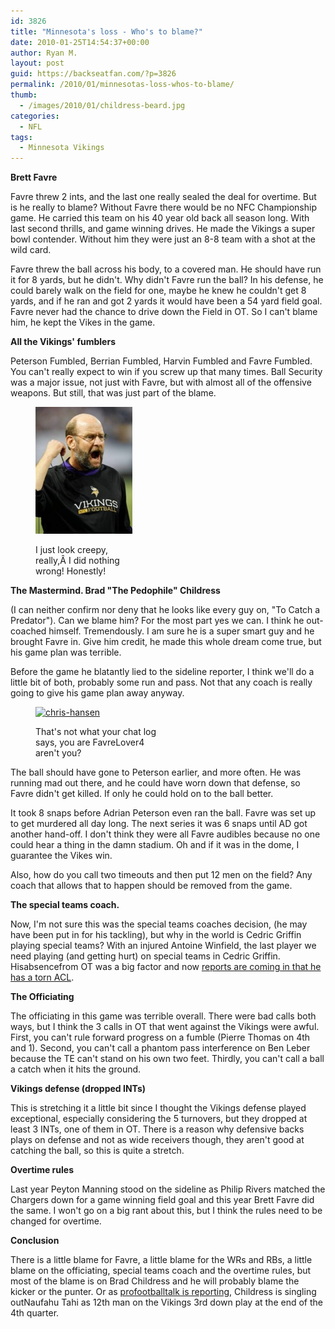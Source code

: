 ```yaml
---
id: 3826
title: "Minnesota's loss - Who's to blame?"
date: 2010-01-25T14:54:37+00:00
author: Ryan M.
layout: post
guid: https://backseatfan.com/?p=3826
permalink: /2010/01/minnesotas-loss-whos-to-blame/
thumb:
  - /images/2010/01/childress-beard.jpg
categories:
  - NFL
tags:
  - Minnesota Vikings
---
```


<div class="entry">
  <p>
    <strong>Brett Favre</strong>
  </p>

  <p>
    Favre threw 2 ints, and the last one really sealed the deal for overtime. But is he really to blame? Without Favre there would be no NFC Championship game. He carried this team on his 40 year old back all season long. With last second thrills, and game winning drives. He made the Vikings a super bowl contender. Without him they were just an 8-8 team with a shot at the wild card.
  </p>

  <p>
    Favre threw the ball across his body, to a covered man. He should have run it for 8 yards, but he didn't. Why didn't Favre run the ball? In his defense, he could barely walk on the field for one, maybe he knew he couldn't get 8 yards, and if he ran and got 2 yards it would have been a 54 yard field goal. Favre never had the chance to drive down the Field in OT. So I can't blame him, he kept the Vikes in the game.
  </p>

  <p>
    <strong>All the Vikings' fumblers</strong>
  </p>

  <p>
    Peterson Fumbled, Berrian Fumbled, Harvin Fumbled and Favre Fumbled. You can't really expect to win if you screw up that many times. Ball Security was a major issue, not just with Favre, but with almost all of the offensive weapons. But still, that was just part of the blame.
  </p><figure id="attachment_3828" style="width: 155px" class="wp-caption alignleft">

  <a href="/images/2010/01/childress-beard-234x300.jpg"><img class="size-full wp-image-3828      " title="childress-beard-234x300" src="/images/2010/01/childress-beard-234x300.jpg" alt="childress-beard-234x300" width="155" height="203" /></a><figcaption class="wp-caption-text">I just look creepy, really,Â I did nothing wrong! Honestly!</figcaption></figure>

  <p>
    <strong>The Mastermind. Brad "The Pedophile" Childress</strong>
  </p>

  <p>
    (I can neither confirm nor deny that he looks like every guy on, "To Catch a Predator").  Can we blame him? For the most part yes we can. I think he out-coached himself. Tremendously. I am sure he is a super smart guy and he brought Favre in. Give him credit, he made this whole dream come true, but his game plan was terrible.
  </p>

  <p style="text-align: left;">
    Before the game he blatantly lied to the sideline reporter, I think we'll do a little bit of both, probably some run and pass. Not that any coach is really going to give his game plan away anyway.
  </p><figure id="attachment_3829" style="width: 199px" class="wp-caption alignright">

  <a href="/images/2010/01/chris-hansen.jpg"><img class="size-full wp-image-3829  " title="chris-hansen" src="/images/2010/01/chris-hansen.jpg" alt="chris-hansen" width="199" height="169" srcset="/images/2010/01/chris-hansen.jpg 315w, /images/2010/01/chris-hansen-300x255.jpg 300w" sizes="(max-width: 199px) 100vw, 199px" /></a><figcaption class="wp-caption-text">That's not what your chat log says, you are FavreLover4 aren't you?</figcaption></figure>

  <p>
    The ball should have gone to Peterson earlier, and more often. He was running mad out there, and he could have worn down that defense, so Favre didn't get killed. If only he could hold on to the ball better.
  </p>

  <p>
    It took 8 snaps before Adrian Peterson even ran the ball. Favre was set up to get murdered all day long. The next series it was 6 snaps until AD got another hand-off. I don't think they were all Favre audibles because no one could hear a thing in the damn stadium. Oh and if it was in the dome, I guarantee the Vikes win.
  </p>

  <p>
    Also, how do you call two timeouts and then put 12 men on the field? Any coach that allows that to happen should be removed from the game.
  </p>

  <p>
    <strong>The special teams coach.</strong>
  </p>

  <p>
    Now, I'm not sure this was the special teams coaches decision, (he may have been put in for his tackling), but why in the world is Cedric Griffin playing special teams? With an injured Antoine Winfield, the last player we need playing (and getting hurt) on special teams in Cedric Griffin. Hisabsencefrom OT was a big factor and now <a href="https://profootballtalk.nbcsports.com/2010/01/25/vikings-fear-cedric-griffin-has-torn-acl/">reports are coming in that he has a torn ACL</a>.
  </p>

  <p>
    <strong>The Officiating</strong>
  </p>

  <p>
    The officiating in this game was terrible overall. There were bad calls both ways, but I think the 3 calls in OT that went against the Vikings were awful. First, you can't rule forward progress on a fumble (Pierre Thomas on 4th and 1). Second, you can't call a phantom pass interference on Ben Leber because the TE can't stand on his own two feet. Thirdly, you can't call a ball a catch when it hits the ground.
  </p>

  <p>
    <strong>Vikings defense (dropped INTs)</strong>
  </p>

  <p>
    This is stretching it a little bit since I thought the Vikings defense played exceptional, especially considering the 5 turnovers, but they dropped at least 3 INTs, one of them in OT. There is a reason why defensive backs plays on defense and not as wide receivers though, they aren't good at catching the ball, so this is quite a stretch.
  </p>

  <p>
    <strong>Overtime rules</strong>
  </p>

  <p>
    Last year Peyton Manning stood on the sideline as Philip Rivers matched the Chargers down for a game winning field goal and this year Brett Favre did the same. I won't go on a big rant about this, but I think the rules need to be changed for overtime.
  </p>

  <p>
    <strong>Conclusion</strong>
  </p>

  <p>
    There is a little blame for Favre, a little blame for the WRs and RBs, a little blame on the officiating, special teams coach and the overtime rules, but most of the blame is on Brad Childress and he will probably blame the kicker or the punter. Or as <a href="https://profootballtalk.nbcsports.com/2010/01/25/childress-says-tahi-was-twelfth-man/">profootballtalk is reporting</a>, Childress is singling outNaufahu Tahi as 12th man on the Vikings 3rd down play at the end of the 4th quarter.
  </p>
</div>
